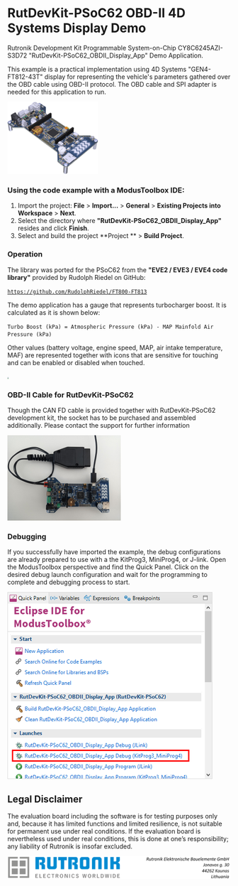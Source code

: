 # RutDevKit-PSoC62 OBD-II 4D Systems Display Demo

Rutronik Development Kit Programmable System-on-Chip CY8C6245AZI-S3D72 "RutDevKit-PSoC62_OBDII_Display_App" Demo Application. 

This example is a practical implementation using 4D Systems "GEN4-FT812-43T" display for representing the vehicle's parameters gathered over the OBD cable using OBD-II protocol.  The OBD cable and SPI adapter is needed for this application to run. 

 <img src="images/rutdevkit_model.png" style="zoom:20%;" />

### Using the code example with a ModusToolbox IDE:

1. Import the project: **File** > **Import...** > **General** > **Existing Projects into Workspace** > **Next**.
2. Select the directory where **"RutDevKit-PSoC62_OBDII_Display_App"** resides and click  **Finish**.
3. Select and build the project **Project ** > **Build Project**.

### Operation

The library  was ported for the PSoC62 from the **"EVE2 / EVE3 / EVE4 code library"** provided by Rudolph Riedel on GitHub:

[`https://github.com/RudolphRiedel/FT800-FT813`](https://github.com/RudolphRiedel/FT800-FT813)

The demo application has a gauge that represents turbocharger boost. It is calculated as it is shown below:

`Turbo Boost (kPa) = Atmospheric Pressure (kPa) - MAP Mainfold Air Pressure (kPa)`

Other values (battery voltage, engine speed, MAP, air intake temperature, MAF) are represented together with icons that are sensitive for touching and can be enabled or disabled when touched.

<img src="images/app_running.jpg" style="zoom:21%;" />

### OBD-II Cable for RutDevKit-PSoC62

Though the CAN FD cable is provided together with RutDevKit-PSoC62 development kit, the socket has to be purchased and assembled additionally. Please contact the support for further information

 <img src="images/obd2.jpg" style="zoom:25%;" />

### Debugging

If you successfully have imported the example, the debug configurations are already prepared to use with a the KitProg3, MiniProg4, or J-link. Open the ModusToolbox perspective and find the Quick Panel. Click on the desired debug launch configuration and wait for the programming to complete and debugging process to start.

<img src="images/debugging.png" style="zoom:100%;" />

## Legal Disclaimer

The evaluation board including the software is for testing purposes only and, because it has limited functions and limited resilience, is not suitable for permanent use under real conditions. If the evaluation board is nevertheless used under real conditions, this is done at one’s responsibility; any liability of Rutronik is insofar excluded. 

<img src="images/rutronik_origin_kaunas.png" style="zoom:50%;" />



